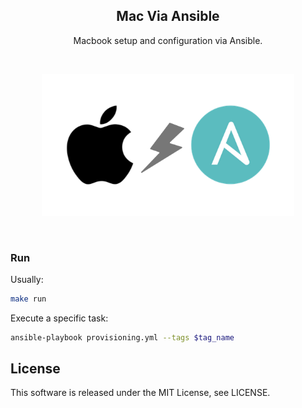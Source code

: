 <h2 align="center">Mac Via Ansible</h2>
<p align="center">Macbook setup and configuration via Ansible.</p>
<br>
<p align="center"><img src="_img/mac_via_ansible.png" width="80%" /></p>
<br>

### Run

Usually:

```bash
make run
```

Execute a specific task:

```bash
ansible-playbook provisioning.yml --tags $tag_name
```

## License

This software is released under the MIT License, see LICENSE.
